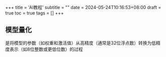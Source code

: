 +++
title = 'AI教程'
subtitle = ""
date = 2024-05-24T10:16:53+08:00
draft = true
toc = true
tags = []
+++


## 模型量化

是将模型的参数（如权重和激活值）从高精度（通常是32位浮点数）转换为低精度表示（如8位整数或更低位数）的过程